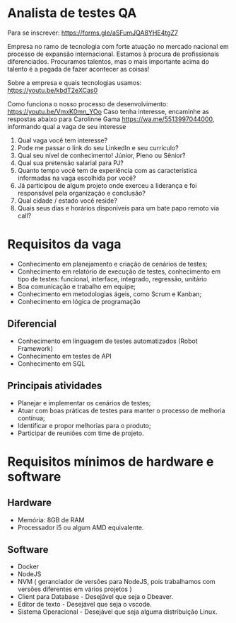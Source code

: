 # Analista de testes QA 

Para se inscrever: https://forms.gle/aSFumJQA8YHE4tgZ7
 
Empresa no ramo de tecnologia com forte atuação no mercado nacional em processo de expansão internacional. Estamos à procura de profissionais diferenciados. Procuramos talentos, mas o mais importante acima do talento é a pegada de fazer acontecer as coisas!
 
Sobre a empresa e quais tecnologias usamos: https://youtu.be/kbdT2eXCas0

Como funciona o nosso processo de desenvolvimento: https://youtu.be/VmxK0mn_YOo
Caso tenha interesse, encaminhe as respostas abaixo para Carolinne Gama https://wa.me/5513997044000, informando qual a vaga de seu interesse

1) Qual vaga você tem interesse?
2) Pode me passar o link do seu LinkedIn e seu currículo?
3) Qual seu nível de conhecimento! Júnior, Pleno ou Sênior?
4) Qual sua pretensão salarial para PJ?
5) Quanto tempo você tem de experiência com as característica informadas na vaga escolhida por você?
6) Já participou de algum projeto onde exerceu a liderança e foi responsável pela organização e conclusão?
7) Qual cidade / estado você reside?
8) Quais seus dias e horários disponíveis para um bate papo remoto via call?

# Requisitos da vaga
-   Conhecimento em planejamento e criação de cenários de testes;
-   Conhecimento em relatório de execução de testes, conhecimento em tipo de testes: funcional, interface, integrado, regressão, unitário
-   Boa comunicação e trabalho em equipe;
-   Conhecimento em metodologias ágeis, como Scrum e Kanban;
-   Conhecimento em lógica de programação
## Diferencial
-   Conhecimento em linguagem de testes automatizados (Robot Framework)
-   Conhecimento em testes de API
-   Conhecimento em SQL
## Principais atividades
-   Planejar e implementar os cenários de testes;
-   Atuar com boas práticas de testes para manter o processo de melhoria contínua;
-   Identificar e propor melhorias para o produto;
-   Participar de reuniões com time de projeto.

# Requisitos mínimos de hardware e software
## Hardware

- Memória: 8GB de RAM
- Processador i5 ou algum AMD equivalente. 

## Software
- Docker
- NodeJS
- NVM ( geranciador de versões para NodeJS, pois trabalhamos com versões diferentes em vários projetos ) 
- Client para Database  -  Desejável que seja o Dbeaver.
- Editor de texto - Desejável que seja o vscode. 
- Sistema Operacional - Desejável que seja alguma distribuição Linux. 